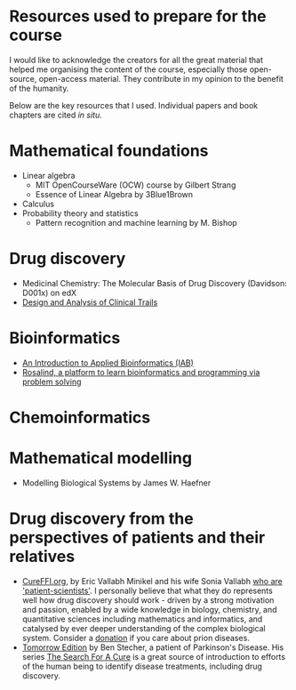 Resources used to prepare for the course
===

I would like to acknowledge the creators for all the great material that helped me organising the content of the course, especially those open-source, open-access material. They contribute in my opinion to the benefit of the humanity.

Below are the key resources that I used. Individual papers and book chapters are cited *in situ*.

# Mathematical foundations

* Linear algebra
  * MIT OpenCourseWare (OCW) course by Gilbert Strang
  * Essence of Linear Algebra by 3Blue1Brown
* Calculus
* Probability theory and statistics
  * Pattern recognition and machine learning by M. Bishop

# Drug discovery

* Medicinal Chemistry: The Molecular Basis of Drug Discovery (Davidson: D001x) on edX
* [Design and Analysis of Clinical Trails](https://www.chalmers.se/en/departments/math/education/university-of-gothenburg/courses/mathematical-statistics/Pages/msa620.aspx)

# Bioinformatics

* [An Introduction to Applied Bioinformatics (IAB)](http://readiab.org/)
* [Rosalind, a platform to learn bioinformatics and programming via problem solving](http://rosalind.info/problems/locations/)

# Chemoinformatics

# Mathematical modelling

* Modelling Biological Systems by James W. Haefner

# Drug discovery from the perspectives of patients and their relatives

* [CureFFI.org](http://www.cureffi.org/), by Eric Vallabh Minikel and his wife Sonia Vallabh [who are 'patient-scientists'](https://www.broadinstitute.org/bios/sonia-vallabh). I personally believe that what they do represents well how drug discovery should work - driven by a strong motivation and passion, enabled by a wide knowledge in biology, chemistry, and quantitative sciences including mathematics and informatics, and catalysed by ever deeper understanding of the complex biological system. Consider a [donation](http://www.cureffi.org/donate/) if you care about prion diseases.
* [Tomorrow Edition](https://tmrwedition.com/) by Ben Stecher, a patient of Parkinson's Disease. His series [The Search For A Cure](https://tmrwedition.com/2018/11/14/the-search-for-a-cure-part-1-back-to-the-future/) is a great source of introduction to efforts of the human being to identify disease treatments, including drug discovery.
